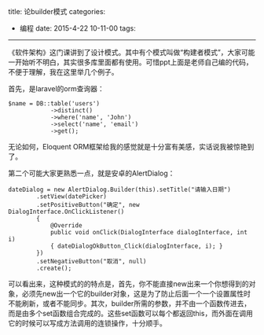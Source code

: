 title: 论builder模式
categories:
  - 编程
date: 2015-4-22 10-11-00
tags:
---

《软件架构》这门课讲到了设计模式。其中有个模式叫做“构建者模式”，大家可能一开始听不明白，其实很多库里面都有使用。可惜ppt上面是老师自己编的代码，不便于理解，我在这里举几个例子。

首先，是laravel的orm查询器：

```
$name = DB::table('users')
            ->distinct()
            ->where('name', 'John')
            ->select('name', 'email')
            ->get();
```

<!-- more -->

无论如何，Eloquent ORM框架给我的感觉就是十分富有美感，实话说我被惊艳到了。

第二个可能大家更熟悉一点，就是安卓的AlertDialog：

```
dateDialog = new AlertDialog.Builder(this).setTitle("请输入日期")
        .setView(datePicker)
        .setPositiveButton("确定", new DialogInterface.OnClickListener()
        {
            @Override
            public void onClick(DialogInterface dialogInterface, int i)
            { dateDialogOkButton_Click(dialogInterface, i); }
        })
        .setNegativeButton("取消", null)
        .create();
```

可以看出来，这种模式的的特点是，首先，你不能直接new出来一个你想得到的对象，必须先new出一个它的builder对象，这是为了防止后面一个一个设置属性时不能刷新，或者不能同步。其次，builder所需的参数，并不由一个函数传进去，而是由多个set函数组合完成的。这些set函数可以每个都返回this，而外面在调用它的时候可以写成方法调用的连锁操作，十分顺手。

